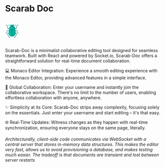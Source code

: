 # Scarab Doc

<img src="./src/assets/scarab.png" width="45" style="margin:15px 0"/>

Scarab-Doc is a minimalist collaborative editing tool designed for seamless teamwork. Built with React and powered by Socket.io, Scarab-Doc offers a straightforward solution for real-time document collaboration.

💻 Monaco Editor Integration: Experience a smooth editing experience with the Monaco Editor, providing advanced features in a simple interface.

👥 Global Collaboration: Enter your username and instantly join the collaborative workspace. There's no limit to the number of users, enabling effortless collaboration with anyone, anywhere.

✨ Simplicity at its Core: Scarab-Doc strips away complexity, focusing solely on the essentials. Just enter your username and start editing – it's that easy.

🌐 Real-Time Updates: Witness changes as they happen with real-time synchronization, ensuring everyone stays on the same page, literally.


###### Architecturally, client-side code communicates via WebSocket with a central server that stores in-memory data structures. This makes the editor very fast, allows us to avoid provisioning a database, and makes testing much easier. The tradeoff is that documents are transient and lost between server restarts

